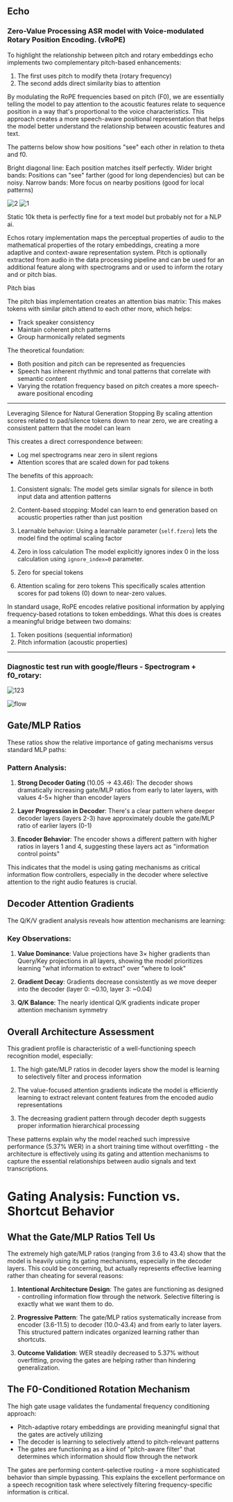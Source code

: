 ## Echo
### Zero-Value Processing ASR model with Voice-modulated Rotary Position Encoding. (vRoPE)

To highlight the relationship between pitch and rotary embeddings echo implements two complementary pitch-based enhancements:

1. The first uses pitch to modify theta (rotary frequency)
2. The second adds direct similarity bias to attention

By modulating the RoPE frequencies based on pitch (F0), we are essentially telling the model to pay attention to the acoustic features relate to sequence position in a way that's proportional to the voice characteristics.  This approach creates a more speech-aware positional representation that helps the model better understand the relationship between acoustic features and text.

The patterns below show how positions "see" each other in relation to theta and f0. 

Bright diagonal line: Each position matches itself perfectly.
Wider bright bands: Positions can "see" farther (good for long dependencies) but can be noisy.
Narrow bands: More focus on nearby positions (good for local patterns)

![2](https://github.com/user-attachments/assets/28d00fc5-2676-41ed-a971-e4d857af43f8)
![1](https://github.com/user-attachments/assets/9089e806-966b-41aa-8793-bee03a6e6be1)

Static 10k theta is perfectly fine for a text model but probably not for a NLP ai.

Echos rotary implementation maps the perceptual properties of audio to the mathematical properties of the rotary embeddings, creating a more adaptive and context-aware representation system. Pitch is optionally extracted from audio in the data processing pipeline and can be used for an additional feature along with spectrograms and or used to inform the rotary and or pitch bias.

Pitch bias

The pitch bias implementation creates an attention bias matrix:
This makes tokens with similar pitch attend to each other more, which helps:

- Track speaker consistency
- Maintain coherent pitch patterns
- Group harmonically related segments

The theoretical foundation:
- Both position and pitch can be represented as frequencies
- Speech has inherent rhythmic and tonal patterns that correlate with semantic content
- Varying the rotation frequency based on pitch creates a more speech-aware positional encoding


---

Leveraging Silence for Natural Generation Stopping
By scaling attention scores related to pad/silence tokens down to near zero, we are creating a consistent pattern that the model can learn

This creates a direct correspondence between:
- Log mel spectrograms near zero in silent regions
- Attention scores that are scaled down for pad tokens

The benefits of this approach:

1. Consistent signals: The model gets similar signals for silence in both input data and attention patterns
2. Content-based stopping: Model can learn to end generation based on acoustic properties rather than just position
3. Learnable behavior: Using a learnable parameter (`self.fzero`) lets the model find the optimal scaling factor

1. Zero in loss calculation
   The model explicitly ignores index 0 in the loss calculation using `ignore_index=0` parameter.
2. Zero for special tokens
3. Attention scaling for zero tokens
   This specifically scales attention scores for pad tokens (0) down to near-zero values.

In standard usage, RoPE encodes relative positional information by applying frequency-based rotations to token embeddings. What this does is creates a meaningful bridge between two domains:

1. Token positions (sequential information)
2. Pitch information (acoustic properties)

---

### Diagnostic test run with google/fleurs - Spectrogram + f0_rotary:

![123](https://github.com/user-attachments/assets/8eb4146b-2dfe-4e93-9f14-789ac5f5d3af)

![flow](https://github.com/user-attachments/assets/28298306-816d-40b5-8390-63c762e0b69f)



## Gate/MLP Ratios

These ratios show the relative importance of gating mechanisms versus standard MLP paths:

### Pattern Analysis:
1. **Strong Decoder Gating** (10.05 → 43.46): The decoder shows dramatically increasing gate/MLP ratios from early to later layers, with values 4-5× higher than encoder layers
   
2. **Layer Progression in Decoder**: There's a clear pattern where deeper decoder layers (layers 2-3) have approximately double the gate/MLP ratio of earlier layers (0-1)

3. **Encoder Behavior**: The encoder shows a different pattern with higher ratios in layers 1 and 4, suggesting these layers act as "information control points"

This indicates that the model is using gating mechanisms as critical information flow controllers, especially in the decoder where selective attention to the right audio features is crucial.

## Decoder Attention Gradients

The Q/K/V gradient analysis reveals how attention mechanisms are learning:

### Key Observations:
1. **Value Dominance**: Value projections have 3× higher gradients than Query/Key projections in all layers, showing the model prioritizes learning "what information to extract" over "where to look"

2. **Gradient Decay**: Gradients decrease consistently as we move deeper into the decoder (layer 0: ~0.10, layer 3: ~0.04)

3. **Q/K Balance**: The nearly identical Q/K gradients indicate proper attention mechanism symmetry

## Overall Architecture Assessment

This gradient profile is characteristic of a well-functioning speech recognition model, especially:

1. The high gate/MLP ratios in decoder layers show the model is learning to selectively filter and process information

2. The value-focused attention gradients indicate the model is efficiently learning to extract relevant content features from the encoded audio representations

3. The decreasing gradient pattern through decoder depth suggests proper information hierarchical processing

These patterns explain why the model reached such impressive performance (5.37% WER) in a short training time without overfitting - the architecture is effectively using its gating and attention mechanisms to capture the essential relationships between audio signals and text transcriptions.

# Gating Analysis: Function vs. Shortcut Behavior


## What the Gate/MLP Ratios Tell Us

The extremely high gate/MLP ratios (ranging from 3.6 to 43.4) show that the model is heavily using its gating mechanisms, especially in the decoder layers. This could be concerning, but actually represents effective learning rather than cheating for several reasons:

1. **Intentional Architecture Design**: The gates are functioning as designed - controlling information flow through the network. Selective filtering is exactly what we want them to do.

2. **Progressive Pattern**: The gate/MLP ratios systematically increase from encoder (3.6-11.5) to decoder (10.0-43.4) and from early to later layers. This structured pattern indicates organized learning rather than shortcuts.

3. **Outcome Validation**: WER steadily decreased to 5.37% without overfitting, proving the gates are helping rather than hindering generalization.

## The F0-Conditioned Rotation Mechanism

The high gate usage validates the fundamental frequency conditioning approach:

- Pitch-adaptive rotary embeddings are providing meaningful signal that the gates are actively utilizing
- The decoder is learning to selectively attend to pitch-relevant patterns
- The gates are functioning as a kind of "pitch-aware filter" that determines which information should flow through the network

The gates are performing content-selective routing - a more sophisticated behavior than simple bypassing. This explains the excellent performance on a speech recognition task where selectively filtering frequency-specific information is critical.

